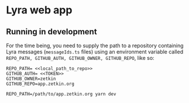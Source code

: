 # Lyra web app

## Running in development
For the time being, you need to supply the path to a repository containing
Lyra messages (`messageIds.ts` files) using an environment variable called
`REPO_PATH, GITHUB_AUTH, GITHUB_OWNER, GITHUB_REPO`, like so:

```
REPO_PATH= <<local_path_to_repo>>
GITHUB_AUTH= <<TOKEN>>
GITHUB_OWNER=zetkin
GITHUB_REPO=app.zetkin.org
```

```
REPO_PATH=/path/to/app.zetkin.org yarn dev
```